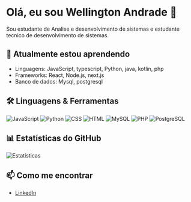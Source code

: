 # Olá, eu sou Wellington Andrade 👋

Sou estudante de Analise e desenvolvimento de sistemas e estudante tecnico de desenvolvimento de sistemas.

## 🌱 Atualmente estou aprendendo
- Linguagens: JavaScript, typescript, Python, java, kotlin, php
- Frameworks: React, Node.js, next.js
- Banco de dados: Mysql, postgresql

## 🛠️ Linguagens & Ferramentas
![JavaScript](https://img.shields.io/badge/-JavaScript-black?style=flat-square&logo=javascript)
![Python](https://img.shields.io/badge/-Python-black?style=flat-square&logo=python)
![CSS](https://img.shields.io/badge/-CSS-black?style=flat-square&logo=css3)
![HTML](https://img.shields.io/badge/-HTML-black?style=flat-square&logo=html5)
![MySQL](https://img.shields.io/badge/-MySQL-black?style=flat-square&logo=mysql)
![PHP](https://img.shields.io/badge/-PHP-black?style=flat-square&logo=php)
![PostgreSQL](https://img.shields.io/badge/PostgreSQL-336791?logo=postgresql&logoColor=white)



## 📊 Estatísticas do GitHub
![Estatísticas](https://github-readme-stats.vercel.app/api?username=Wellandradexix100&show_icons=true&theme=radical)

## 📫 Como me encontrar
- [LinkedIn](https://www.linkedin.com/in/wellington-andrade-2b48a8238/)
  
